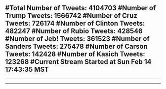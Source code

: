 #Total Number of Tweets: 4104703 
#Number of Trump Tweets: 1566742
#Number of Cruz Tweets: 726174
#Number of Clinton Tweets: 482247
#Number of Rubio Tweets: 428546
#Number of Jeb! Tweets: 361523
#Number of Sanders Tweets: 275478
#Number of Carson Tweets: 142428
#Number of Kasich Tweets: 123268
#Current Stream Started at Sun Feb 14 17:43:35 MST
---
---
---
